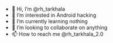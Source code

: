 - 👋 Hi, I’m @rh_tarkhala
- 👀 I’m interested in Android hacking 
- 🌱 I’m currently learning nothing 
- 💞️ I’m looking to collaborate on anything 
- 📫 How to reach me @rh_tarkhala_2.0
  

<!---
badboys360-hub/badboys360-hub is a ✨ special ✨ repository because its `README.md` (this file) appears on your GitHub profile.
You can click the Preview link to take a look at your changes.
--->
